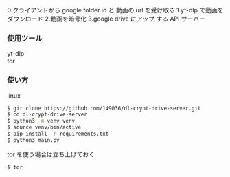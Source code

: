 0.クライアントから google folder id と 動画の url を受け取る
1.yt-dlp で動画をダウンロード 2.動画を暗号化
3.google drive にアップ
する API サーバー

### 使用ツール

yt-dlp  
tor

### 使い方

linux

```sh
$ git clone https://github.com/149036/dl-crypt-drive-server.git
$ cd dl-crypt-drive-server
$ python3 -m venv venv
$ source venv/bin/active
$ pip install -r requirements.txt
$ python3 main.py
```

tor を使う場合は立ち上げておく

```sh
$ tor
```
